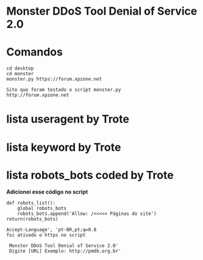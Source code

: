 # Monster DDoS Tool Denial of Service 2.0
# Comandos
    cd desktop
    cd monster
    monster.py https://forum.xpzone.net

    Site que foram testado o script monster.py
    http://forum.xpzone.net

# lista useragent by Trote
# lista keyword by Trote
# lista robots_bots coded by Trote
**Adicionei esse código no script**

    def robots_list():
        global robots_bots
        robots_bots.append('Allow: /<<<<< Páginas do site')
    return(robots_bots)

    Accept-Language', 'pt-BR,pt;q=0.8
    foi ativado o https no script

     Monster DDoS Tool Denial of Service 2.0'
     Digite [URL] Exemplo: http://pmdb.org.br'
